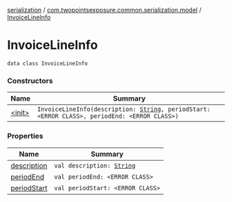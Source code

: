 [serialization](../../index.md) / [com.twopointsexposure.common.serialization.model](../index.md) / [InvoiceLineInfo](./index.md)

# InvoiceLineInfo

`data class InvoiceLineInfo`

### Constructors

| Name | Summary |
|---|---|
| [&lt;init&gt;](-init-.md) | `InvoiceLineInfo(description: `[`String`](https://kotlinlang.org/api/latest/jvm/stdlib/kotlin/-string/index.html)`, periodStart: <ERROR CLASS>, periodEnd: <ERROR CLASS>)` |

### Properties

| Name | Summary |
|---|---|
| [description](description.md) | `val description: `[`String`](https://kotlinlang.org/api/latest/jvm/stdlib/kotlin/-string/index.html) |
| [periodEnd](period-end.md) | `val periodEnd: <ERROR CLASS>` |
| [periodStart](period-start.md) | `val periodStart: <ERROR CLASS>` |
